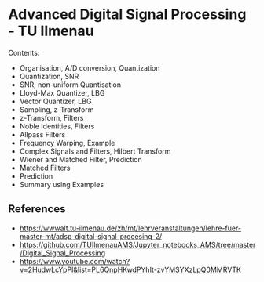 # Advanced Digital Signal Processing - TU Ilmenau

Contents:
- Organisation,  A/D conversion, Quantization 
- Quantization, SNR 
- SNR, non-uniform Quantisation 
- Lloyd-Max Quantizer, LBG 
- Vector Quantizer, LBG 
- Sampling, z-Transform 
- z-Transform, Filters 
- Noble Identities, Filters 
- Allpass Filters 
- Frequency Warping, Example 
- Complex Signals and Filters, Hilbert Transform 
- Wiener and Matched Filter, Prediction 
- Matched Filters 
- Prediction 
- Summary using Examples 

## References
- https://wwwalt.tu-ilmenau.de/zh/mt/lehrveranstaltungen/lehre-fuer-master-mt/adsp-digital-signal-procesing-2/
- https://github.com/TUIlmenauAMS/Jupyter_notebooks_AMS/tree/master/Digital_Signal_Processing
- https://www.youtube.com/watch?v=2HudwLcYpPI&list=PL6QnpHKwdPYhIt-zvYMSYXzLpQ0MMRVTK